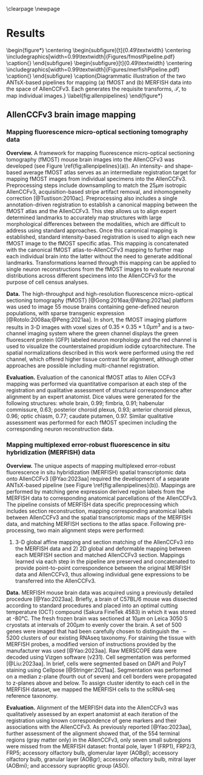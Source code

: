 
\clearpage
\newpage

# Results

\begin{figure*}
\centering
\begin{subfigure}[t]{0.49\textwidth}
\centering
\includegraphics[width=0.99\textwidth]{Figures/fmostPipeline.pdf}
\caption{}
\end{subfigure} 
\begin{subfigure}[t]{0.49\textwidth}
\centering
\includegraphics[width=0.99\textwidth]{Figures/merfishPipeline.pdf}
\caption{}
\end{subfigure}
\caption{Diagrammatic illustration of the two ANTsX-based pipelines for mapping (a) 
         fMOST and (b) MERFISH data into the space of AllenCCFv3.  Each generates
         the requisite transforms, $\mathcal{T}$, to map individual images.}
\label{fig:allenpipelines}
\end{figure*}


## AllenCCFv3 brain image mapping

### Mapping fluorescence micro-optical sectioning tomography data

__Overview.__  A framework for mapping fluorescence micro-optical sectioning
tomography (fMOST) mouse brain images into the AllenCCFv3 was developed (see
Figure \ref{fig:allenpipelines}(a)). An intensity- and shape-based average fMOST
atlas serves as an intermediate registration target for mapping fMOST images
from individual specimens into the AllenCCFv3. Preprocessing steps include
downsampling to match the $25 \mu m$ isotropic AllenCCFv3, acquisition-based
stripe artifact removal, and inhomogeneity correction [@Tustison:2010ac].
Preprocessing also includes a single annotation-driven registration to establish
a canonical mapping between the fMOST atlas and the AllenCCFv3. This step allows
us to align expert determined landmarks to accurately map structures with large
morphological differences between the modalities, which are difficult to address
using standard approaches. Once this canonical mapping is established, standard
intensity-based registration is used to align each new fMOST image to the fMOST
specific atlas. This mapping is concatenated with the canonical fMOST 
atlas-to-AllenCCFv3 mapping to further map each individual brain into the latter without
the need to generate additional landmarks. Transformations learned through this
mapping can be applied to single neuron reconstructions from the fMOST images to
evaluate neuronal distributions across different specimens into the AllenCCFv3
for the purpose of cell census analyses.

__Data.__ The high-throughput and high-resolution fluorescence micro-optical
sectioning tomography (fMOST) [@Gong:2016aa;@Wang:2021aa] platform was used to
image 55 mouse brains containing gene-defined neuron populations, with sparse
transgenic expression [@Rotolo:2008aa;@Peng:2021aa]. In short, the fMOST imaging
platform results in 3-D images with voxel sizes of $0.35 \times 0.35 \times 1.0
\mu m^3$ and is a two-channel imaging system where the green channel displays
the green fluorescent protein (GFP) labeled neuron morphology and the red
channel is used to visualize the counterstained propidium iodide
cytoarchitecture. The spatial normalizations described in this work were
performed using the red channel, which offered higher tissue contrast for
alignment, although other approaches are possible including multi-channel
registration.

__Evaluation.__  Evaluation of the canonical fMOST atlas to Allen CCFv3 mapping
was performed via quantitative comparison at each step of the registration and
qualitative assessment of structural correspondence after alignment by an expert
anatomist. Dice values were generated for the following structures: whole brain,
0.99; fimbria, 0.91; habenular commissure, 0.63; posterior choroid plexus, 0.93;
anterior choroid plexus,  0.96; optic chiasm, 0.77; caudate putamen, 0.97.
Similar qualitative assessment was performed for each fMOST specimen including
the corresponding neuron reconstruction data.

<!--
\newcommand{\ROT}[1]{\rotatebox{60}{\parbox{1.875cm}{\scriptsize #1}}}
\newcommand{\STAB}[1]{#1}

\begin{table}[!h]
  \centering
  \begin{tabular}{l|p{1.cm}p{1.cm}p{1.cm}p{1.cm}p{1.cm}p{1.cm}p{1.cm}p{1.cm}}
    & \STAB{\ROT{Background}}
    & \STAB{\ROT{Whole brain}}
    & \STAB{\ROT{Fimbria}}
    & \STAB{\ROT{Habenular commissure}}
    & \STAB{\ROT{Posterior choroid plexus}}
    & \STAB{\ROT{Anterior choroid plexus}}
    & \STAB{\ROT{Optic chiasm}}
    & \STAB{\ROT{Caudate putamen}}
    \\
    \hline
    {\footnotesize Dice} & {\footnotesize \bf 0.99} 
                         & {\footnotesize \bf 0.99} 
                         & {\footnotesize \bf 0.91} 
                         & {\footnotesize 0.63} 
                         & {\footnotesize \bf 0.93} 
                         & {\footnotesize \bf 0.96} 
                         & {\footnotesize 0.77} 
                         & {\footnotesize \bf 0.97}
  \end{tabular}
  \caption{Dice overlap of landmark labels between corresponding structures 
           in the fMOST average atlas and AllenCCFv3.} 
  \label{table:allenresults}
\end{table}
-->

### Mapping multiplexed error-robust fluorescence in situ hybridization (MERFISH) data

__Overview.__ The unique aspects of mapping multiplexed error-robust
fluorescence in situ hybridization (MERFISH) spatial transcriptomic data onto
AllenCCFv3 [@Yao:2023aa] required the development of a separate ANTsX-based
pipeline (see Figure \ref{fig:allenpipelines}(b)). Mappings are performed by
matching gene expression derived region labels from the MERFISH data to
corresponding anatomical parcellations of the AllenCCFv3. The pipeline consists
of MERFISH data specific preprocessing which includes section reconstruction,
mapping corresponding anatomical labels between AllenCCFv3 and the spatial
transcriptomic maps of the MERFISH data, and matching MERFISH sections to the
atlas space. Following pre-processing, two main alignment steps were performed:
1) 3-D global affine mapping and section matching of the AllenCCFv3 into the
MERFISH data and 2) 2D global and deformable mapping between each MERFISH
section and matched AllenCCFv3 section. Mappings learned via each step in the
pipeline are preserved and concatenated to provide point-to-point correspondence
between the original MERFISH data and AllenCCFv3, thus allowing individual gene
expressions to be transferred into the AllenCCFv3. 

__Data.__ MERFISH mouse brain data was acquired using a previously detailed procedure
[@Yao:2023aa]. Briefly, a brain of C57BL/6 mouse was dissected according to
standard procedures and placed into an optimal cutting temperature (OCT)
compound (Sakura FineTek 4583) in which it was stored at -80°C. The fresh frozen
brain was sectioned at $10 \mu m$ on Leica 3050 S cryostats at intervals of 
$200 \mu m$ to evenly cover the brain. A set of 500 genes were imaged that had been
carefully chosen to distinguish the $\sim5200$ clusters of our existing RNAseq
taxonomy. For staining the tissue with MERFISH probes, a modified version of
instructions provided by the manufacturer was used [@Yao:2023aa]. Raw MERSCOPE
data were decoded using Vizgen software (v231). Cell segmentation was performed
[@Liu:2023aa]. In brief, cells were segmented based on DAPI and PolyT staining
using Cellpose [@Stringer:2021aa]. Segmentation was performed on a median
z-plane (fourth out of seven) and cell borders were propagated to z-planes above and
below. To assign cluster identity to each cell in the MERFISH dataset, we mapped
the MERFISH cells to the scRNA-seq reference taxonomy. 

__Evaluation.__ Alignment of the MERFISH data into the AllenCCFv3 was
qualitatively assessed by an expert anatomist at each iteration of the
registration using known correspondence of gene markers and their associations
with the AllenCCFv3. As previously reported [@Yao:2023aa], further assessment of
the alignment showed that, of the 554 terminal regions (gray matter only) in the
AllenCCFv3, only seven small subregions were missed from the MERFISH dataset:
frontal pole, layer 1 (FRP1), FRP2/3, FRP5; accessory olfactory bulb, glomerular
layer (AOBgl); accessory olfactory bulb, granular layer (AOBgr); accessory
olfactory bulb, mitral layer (AOBmi); and accessory supraoptic group (ASO).
